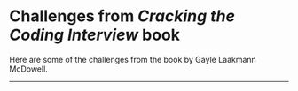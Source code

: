 # Challenges from <em>Cracking the Coding Interview</em> book

Here are some of the challenges from the book by Gayle Laakmann McDowell.

<hr>